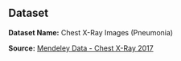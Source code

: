 ## Dataset

**Dataset Name:** Chest X-Ray Images (Pneumonia)  

**Source:** [Mendeley Data - Chest X-Ray 2017](https://data.mendeley.com/datasets/rscbjbr9sj/2)  
